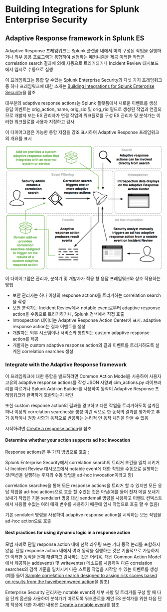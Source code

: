 # Building Integrations for Splunk Enterprise Security

## Adaptive Response framework in Splunk ES

Adaptive Response 프레임워크는 Splunk 플랫폼 내에서 미리 구성된 작업을 실행하거나 외부 응용 프로그램과 통합하여 실행하는 메커니즘을 제공
이러한 작업은 correlation search 결과에 의해 자동으로 트리거되거나 Incident Review 대시보드에서 임시로 수동으로 실행

이 프레임워크는 통합 할 수있는 Splunk Enterprise Security의 다섯 가지 프레임워크 중 하나
프레임워크에 대한 소개는 [Building Integrations for Splunk Enterprise Security](http://dev.splunk.com/view/enterprise-security/SP-CAAAFAZ)을 참조

대부분의 adaptive response actions는 Splunk 플랫폼에서 새로운 이벤트를 생성
응답 이벤트는 orig_action_name, orig_sid 및 orig_rid 필드로 생성된 작업과 연결되므로 개발자 또는 ES 관리자가 연결 작업의 워크플로를 구성
ES 관리자 및 분석가는 이러한 워크플로를 사용자 지정하고 감사

이 다이어그램은 가능한 통합 지점을 강조 표시하여 Adaptive Response 프레임워크의 개요를 표시

![adaptive_response_framework.png](./images/adaptive_response_framework.png)

이 다이어그램은 관리자, 분석가 및 개발자가 적응 형 응답 프레임워크와 상호 작용하는 방법

* 보안 관리자는 하나 이상의 response actions를 트리거하는 correlation search을 작성
* 보안 분석가는 Incident Review에서 notable event로부터 adaptive response action을 수동으로 트리거하거나, Splunk 검색에서 직접 호출
* Introspection 데이터는 Adaptive Response Action Center에 표시. adaptive response action는 결과 이벤트를 생성
* 개발자는 외부 시스템이나 서비스와 통합되는 custom adaptive response action를 제공
* 개발자는 custom adaptive response action의 결과 이벤트를 트리거하도록 설계된 correlation searches 생성

### Integrate with the Adaptive Response framework

이 프레임워크에 대한 통합을 빌드하려면 Common Action Model을 사용하여 사용자 고유의 adaptive response actions를 작성
JSON 사양과 cim_actions.py 라이브러리를 따르거나 Splunk  Add-on Builder를 사용하여 동작이 Adaptive Response 프레임워크와 완벽하게 호환되는지 확인

또한 custom response action의 결과를 경고하고 다른 작업을 트리거하도록 설계된 하나 이상의 correlation searches을 생성
이런 식으로 한 동작의 결과를 평가하고 추가 동작이나 권장 사항과 동적으로 반응하는 논리적 인 동작 체인을 만들 수 있음

시작하려면 [Create a response action](http://dev.splunk.com/view/enterprise-security/SP-CAAAFBF)을 참조

#### Determine whether your action supports ad hoc invocation

Response actions은 두 가지 방법으로 호출 :

Splunk Enterprise Security에서 correlation search의 트리거 조건을 일치 시키거나 Incident Review 대시보드에서 notable event에 대한 작업을 수동으로 실행하는 것(액션을 실행하는 후자의 수동 방법을 ad-hoc invocation이라고 함)

correlation searches을 통해 모든 response actions을 트리거 할 수 있지만 모든 응답 작업을 ad-hoc actions으로 호출 할 수있는 것은 아님(예를 들어 전자 메일 보내기 보내기 작업은 기본 sendalert 명령 대신 sendemail 명령을 사용하고 이벤트 컨텍스트에서 사용할 수없는 여러 매개 변수를 사용하기 때문에 임시 작업으로 호출 할 수 없음)

기본 sendalert 명령을 사용하여 adaptive response action을 시작하는 모든 작업을 ad-hoc action으로 호출

#### Best practices for using dynamic logic in a response action

모범 사례로 단일 response action 내에 선택 라우팅 또는 기타 동적 논리를 포함하지 않음.
단일 response action 내에서 여러 동작을 실행하는 것은 기술적으로 가능하지만 이러한 동작을 문제 해결하고 감사하는 것은 어려움.
대신 Common Action Model에서 제공하는 addevent() 및 writevents() 메소드를 사용하여 다른 correlation searches의 검색 기준을 일치시켜 다운 스트림 작업을 시작할 수 있는 이벤트를 생성(예를 들어 [Sample correlation search designed to assign risk scores based on results from the haveibeenpwned action](http://dev.splunk.com/view/enterprise-security/SP-CAAAFBH#chain)을 참조)

Enterprise Security 관리자는 notable event의 세부 사항 및 트리거를 구성 할 때 다음 단계 옵션을 사용하여 분석가가 따르도록 워크플로를 제안
ES 분석가를 위한 다음 단계 작성에 대한 자세한 내용은 [Create a notable event](http://docs.splunk.com/Documentation/ES/latest/Admin/Configureadaptiveresponse#Create_a_notable_event)를 참조